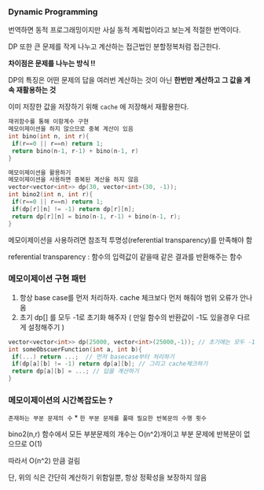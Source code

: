 ### Dynamic Programming

번역하면 동적 프로그래밍이지만 사실 동적 계획법이라고 보는게 적절한 번역이다.

DP 또한 큰 문제를 작게 나누고 계산하는 접근법인 분할정복처럼 접근한다.

**차이점은 문제를 나누는 방식 !!**

DP의 특징은 어떤 문제의 답을 여러번 계산하는 것이 아닌 **한번만 계산하고 그 값을 계속 재활용하는 것**

이미 저장한 값을 저장하기 위해 `cache` 에 저장해서 재활용한다.

```cpp
재귀함수를 통해 이항계수 구현
메모이제이션을 하지 않으므로 중복 계산이 있음
int bino(int n, int r){
 if(r==0 || r==n) return 1;
 return bino(n-1, r-1) + bino(n-1, r)
}

메모이제이션을 활용하기
메모이제이션을 사용하면 중복된 계산을 하지 않음
vector<vector<int>> dp(30, vector<int>(30, -1));
int bino2(int n, int r){
 if(r==0 || r==n) return 1;
 if(dp[r][n] != -1) return dp[r][n];
 return dp[r][n] = bino(n-1, r-1) + bino(n-1, r);
}
```

메모이제이션을 사용하려면 참조적 투명성(referential transparency)를 만족해야 함

referential transparency : 함수의 입력값이 같을때 같은 결과를 반환해주는 함수

### 메모이제이션 구현 패턴

1. 항상 base case를 먼저 처리하자. cache 체크보다 먼저 해줘야 범위 오류가 안나옴
2. 초기 dp[] 를 모두 -1로 초기화 해주자 ( 만일 함수의 반환값이 -1도 있을경우 다르게 설정해주기 )

```cpp
vector<vector<int>> dp(25000, vector<int>(25000,-1)); // 초기에는 모두 -1로 초기화 해주기
int someObscuerFunction(int a, int b){
 if(...) return ...;  // 먼저 basecase부터 처리하기
 if(dp[a][b] != -1) return dp[a][b]; // 그리고 cache체크하기
 return dp[a][b] = ...; // 답을 계산하기
}
```

### 메모이제이션의 시간복잡도는 ?

`존재하는 부분 문제의 수` * `한 부분 문제를 풀때 필요한 반복문의 수행 횟수`

bino2(n,r) 함수에서 모든 부분문제의 개수는 O(n^2)개이고 부분 문제에 반복문이 없으므로 O(1)

따라서 O(n^2) 만큼 걸림

단, 위의 식은 간단히 계산하기 위함일뿐, 항상 정확성을 보장하지 않음
